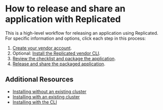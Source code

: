 # How to release and share an application with Replicated

This is a high-level workflow for releasing an application using Replicated. For specific information and options, click each step in this process:

1. [Create your vendor account](getting-started-creating-vendor-account).
1. Optional: [Install the Replicated vendor CLI](vendor-cli-installing).
1. [Review the checklist and package the application](packaging-planning-checklist).
1. [Release and share the packaged application](releases-workflow).

## Additional Resources

* [Installing without an existing cluster](installing-without-existing-cluster)
* [Installing with an existing cluster](installing-with-existing-cluster)
* [Installing with the CLI](installing-with-cli)
